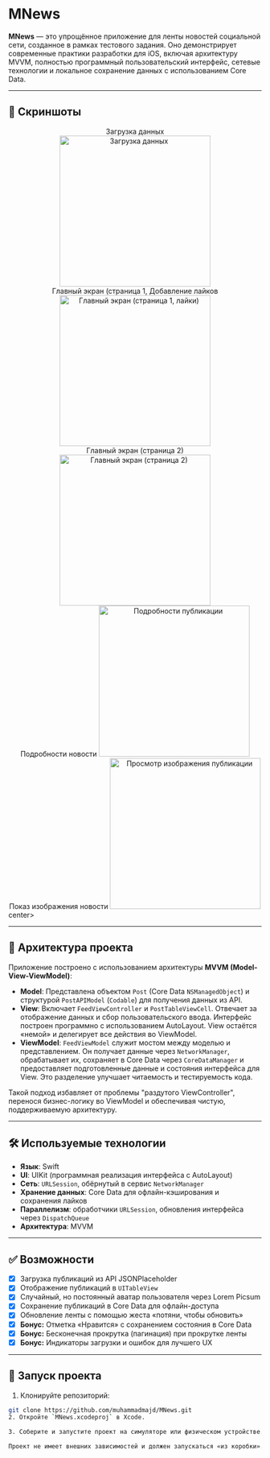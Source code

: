# MNews

**MNews** — это упрощённое приложение для ленты новостей социальной сети, созданное в рамках тестового задания. Оно демонстрирует современные практики разработки для iOS, включая архитектуру MVVM, полностью программный пользовательский интерфейс, сетевые технологии и локальное сохранение данных с использованием Core Data.

---

## 📸 Скриншоты 
<div>
  <center>
  Загрузка данных  <br>
  <img src="MNews/screenshots/1.png" alt="Загрузка данных" width="300"/> <br>
   Главный экран (страница 1, Добавление лайков  <br>
  <img src="MNews/screenshots/2.png" alt="Главный экран (страница 1, лайки)" width="300"/> <br>
 Главный экран (страница 2)<br>
  <img src="MNews/screenshots/3.png" alt="Главный экран (страница 2)" width="300"/><br>
  Подробности новости 
  <img src="MNews/screenshots/4.png" alt="Подробности публикации" width="300"/><br>
  Показ изображения новости 
  <img src="MNews/screenshots/3.png" alt="Просмотр изображения публикации" width="300"/><br>
  </center>center>
</div>

---

## 🧠 Архитектура проекта

Приложение построено с использованием архитектуры **MVVM (Model-View-ViewModel)**:

- **Model**: Представлена объектом `Post` (Core Data `NSManagedObject`) и структурой `PostAPIModel` (`Codable`) для получения данных из API.
- **View**: Включает `FeedViewController` и `PostTableViewCell`. Отвечает за отображение данных и сбор пользовательского ввода. Интерфейс построен программно с использованием AutoLayout. View остаётся «немой» и делегирует все действия во ViewModel.
- **ViewModel**: `FeedViewModel` служит мостом между моделью и представлением. Он получает данные через `NetworkManager`, обрабатывает их, сохраняет в Core Data через `CoreDataManager` и предоставляет подготовленные данные и состояния интерфейса для View. Это разделение улучшает читаемость и тестируемость кода.

Такой подход избавляет от проблемы "раздутого ViewController", перенося бизнес-логику во ViewModel и обеспечивая чистую, поддерживаемую архитектуру.

---

## 🛠 Используемые технологии

- **Язык**: Swift  
- **UI**: UIKit (программная реализация интерфейса с AutoLayout)  
- **Сеть**: `URLSession`, обёрнутый в сервис `NetworkManager`  
- **Хранение данных**: Core Data для офлайн-кэширования и сохранения лайков  
- **Параллелизм**: обработчики `URLSession`, обновления интерфейса через `DispatchQueue`  
- **Архитектура**: MVVM  

---

## ✅ Возможности

- [x] Загрузка публикаций из API JSONPlaceholder  
- [x] Отображение публикаций в `UITableView`  
- [x] Случайный, но постоянный аватар пользователя через Lorem Picsum  
- [x] Сохранение публикаций в Core Data для офлайн-доступа  
- [x] Обновление ленты с помощью жеста «потяни, чтобы обновить»  
- [x] **Бонус:** Отметка «Нравится» с сохранением состояния в Core Data  
- [x] **Бонус:** Бесконечная прокрутка (пагинация) при прокрутке ленты  
- [x] **Бонус:** Индикаторы загрузки и ошибок для лучшего UX  

---

## 🚀 Запуск проекта

1. Клонируйте репозиторий:
```bash
git clone https://github.com/muhammadmajd/MNews.git
2. Откройте `MNews.xcodeproj` в Xcode.

3. Соберите и запустите проект на симуляторе или физическом устройстве.

Проект не имеет внешних зависимостей и должен запускаться «из коробки».
